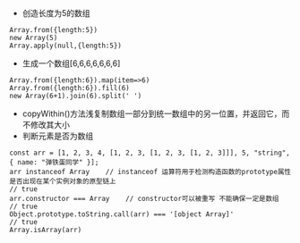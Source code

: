 - 创造长度为5的数组
```
Array.from({length:5})
new Array(5)
Array.apply(null,{length:5})
```
- 生成一个数组[6,6,6,6,6,6,6]
```
Array.from({length:6}).map(item=>6)
Array.from({length:6}).fill(6)
new Array(6+1).join(6).split(' ')
```
- copyWithin()方法浅复制数组一部分到统一数组中的另一位置，并返回它，而不修改其大小
- 判断元素是否为数组
```
const arr = [1, 2, 3, 4, [1, 2, 3, [1, 2, 3, [1, 2, 3]]], 5, "string", { name: "弹铁蛋同学" }];
arr instanceof Array    // instanceof 运算符用于检测构造函数的prototype属性是否出现在某个实例对象的原型链上
// true
arr.constructor === Array    // constructor可以被重写 不能确保一定是数组
// true
Object.prototype.toString.call(arr) === '[object Array]'
// true
Array.isArray(arr)

```
